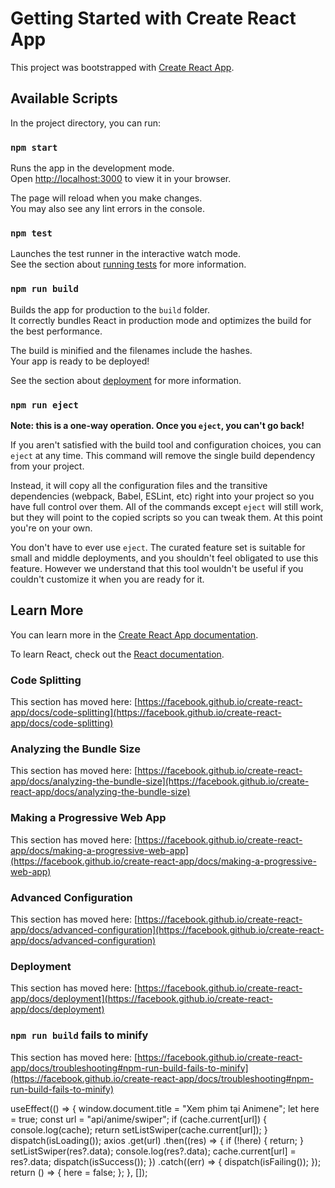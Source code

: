 # Getting Started with Create React App

This project was bootstrapped with [Create React App](https://github.com/facebook/create-react-app).

## Available Scripts

In the project directory, you can run:

### `npm start`

Runs the app in the development mode.\
Open [http://localhost:3000](http://localhost:3000) to view it in your browser.

The page will reload when you make changes.\
You may also see any lint errors in the console.

### `npm test`

Launches the test runner in the interactive watch mode.\
See the section about [running tests](https://facebook.github.io/create-react-app/docs/running-tests) for more information.

### `npm run build`

Builds the app for production to the `build` folder.\
It correctly bundles React in production mode and optimizes the build for the best performance.

The build is minified and the filenames include the hashes.\
Your app is ready to be deployed!

See the section about [deployment](https://facebook.github.io/create-react-app/docs/deployment) for more information.

### `npm run eject`

**Note: this is a one-way operation. Once you `eject`, you can't go back!**

If you aren't satisfied with the build tool and configuration choices, you can `eject` at any time. This command will remove the single build dependency from your project.

Instead, it will copy all the configuration files and the transitive dependencies (webpack, Babel, ESLint, etc) right into your project so you have full control over them. All of the commands except `eject` will still work, but they will point to the copied scripts so you can tweak them. At this point you're on your own.

You don't have to ever use `eject`. The curated feature set is suitable for small and middle deployments, and you shouldn't feel obligated to use this feature. However we understand that this tool wouldn't be useful if you couldn't customize it when you are ready for it.

## Learn More

You can learn more in the [Create React App documentation](https://facebook.github.io/create-react-app/docs/getting-started).

To learn React, check out the [React documentation](https://reactjs.org/).

### Code Splitting

This section has moved here: [https://facebook.github.io/create-react-app/docs/code-splitting](https://facebook.github.io/create-react-app/docs/code-splitting)

### Analyzing the Bundle Size

This section has moved here: [https://facebook.github.io/create-react-app/docs/analyzing-the-bundle-size](https://facebook.github.io/create-react-app/docs/analyzing-the-bundle-size)

### Making a Progressive Web App

This section has moved here: [https://facebook.github.io/create-react-app/docs/making-a-progressive-web-app](https://facebook.github.io/create-react-app/docs/making-a-progressive-web-app)

### Advanced Configuration

This section has moved here: [https://facebook.github.io/create-react-app/docs/advanced-configuration](https://facebook.github.io/create-react-app/docs/advanced-configuration)

### Deployment

This section has moved here: [https://facebook.github.io/create-react-app/docs/deployment](https://facebook.github.io/create-react-app/docs/deployment)

### `npm run build` fails to minify

This section has moved here: [https://facebook.github.io/create-react-app/docs/troubleshooting#npm-run-build-fails-to-minify](https://facebook.github.io/create-react-app/docs/troubleshooting#npm-run-build-fails-to-minify)

useEffect(() => {
window.document.title = "Xem phim tại Animene";
let here = true;
const url = "api/anime/swiper";
if (cache.current[url]) {
console.log(cache);
return setListSwiper(cache.current[url]);
}
dispatch(isLoading());
axios
.get(url)
.then((res) => {
if (!here) {
return;
}
setListSwiper(res?.data);
console.log(res?.data);
cache.current[url] = res?.data;
dispatch(isSuccess());
})
.catch((err) => {
dispatch(isFailing());
});
return () => {
here = false;
};
}, []);

<meta property="og:type" content="website" />
    <meta property="og:title" content="Xem phim tai Animene.site" />
    <meta
      name="description"
      content="animene is a website that provides the best quality movies for you, built by Nguyen Dinh Hoan"
    />
    <meta
      property="og:description"
      content="animene is a website that provides the best quality movies for you, built by Nguyen Dinh Hoan"
    />
    <meta
      property="og:image"
      content="https://res.cloudinary.com/db7xtr0t6/image/upload/v1677930694/Anime_Project/Logo_kkus6y.png"
    />
    <meta property="og:site_name" content="animene.site" />
    <meta property="og:url" content="https://animene.site/" />
    <meta property="og:locale" content="vi_VN" />
